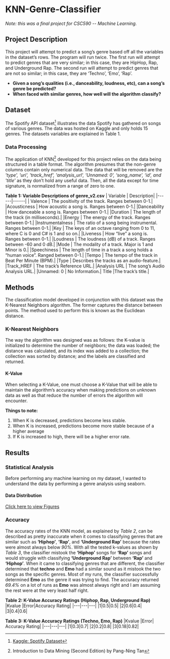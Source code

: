 # KNN-Genre-Classifier
*Note: this was a final project for CSC590 -- Machine Learning.*

## Project Description
This project will attempt to predict a song’s genre based off all the variables in the dataset’s rows. The program will run twice. The first run will attempt to predict genres that are very similar; in this case, they are HipHop, Rap, and Underground Rap. The second run will attempt to predict genres that are not so similar; in this case, they are ‘Techno’, ‘Emo’, ‘Rap’.

- **Given a song’s qualities (i.e., danceability, loudness, etc), can a song’s genre be predicted?**
- **When faced with similar genres, how well will the algorithm classify?**

## Dataset
The Spotify API dataset[^1] illustrates the data Spotify has gathered on songs of various genres. The data was hosted on Kaggle and only holds 15 genres. The datasets variables are explained in Table 1.

### Data Processing
The application of KNN[^2] developed for this project relies on the data being structured in a table format. The algorithm presumes that the non-genre columns contain only numerical data. The data that will be removed are the *'type', 'uri', 'track_href', 'analysis_url', 'Unnamed: 0', ‘song_name’, ‘id’, and 'title'* as they don’t hold any useful data. Then, all the data except for time signature, is normalized from a range of zero to one.

**Table 1: Variable Descriptions of genre_v2.csv**
| Variable | Description|
|------|------|
| Valence | The positivity of the track. Ranges between 0-1.|
|Acousticness | How acoustic a song is. Ranges between 0-1.|
|Danceability | How danceable a song is. Ranges between 0-1.|
|Duration | The length of the track (in milliseconds).|
|Energy | The energy of the track. Ranges between 0-1.|
|Instrumentalness | The ratio of a song being instrumental. Ranges between 0-1.|
|Key | The keys of an octave ranging from 0 to 11, where C is 0 and C# is 1 and so on.|
|Liveness | How “live” a song is. Ranges between 0-1.|
|Loudness | The loudness (dB) of a track. Ranges between -60 and 0 dB.|
|Mode | The modality of a track. Major is 1 and Minor is 0.|
|Speechiness | The length of time in a track a song holds a “human voice”. Ranged between 0-1.|
|Tempo | The tempo of the track in Beat Per Minute (BPM).|
|Type | Describes the tracks as an audio-feature.|
|Track_HREF | The track’s Reference URL.|
|Analysis URL | The song’s Audio Analysis URL.|
|Unnamed: 0 | No Information.|
Title |The track’s title.|

## Methods
The classification model developed in conjunction with this dataset was the K-Nearest Neighbors algorithm. The former captures the distance between points. The method used to perform this is known as the Euclidean distance.

### K-Nearest Neighbors
The way the algorithm was designed was as follows: the K-value is initialized to determine the number of neighbors; the data was loaded; the distance was calculated, and its index was added to a collection; the collection was sorted by distance; and the labels are classified and returned.

#### K-Value
When selecting a K-Value, one must choose a K-Value that will be able to maintain the algorithm’s accuracy when making predictions on unknown data as well as that reduce the number of errors the algorithm will encounter.

**Things to note:**
1. When K is decreased, predictions become less stable.
2. When K is increased, predictions become more stable because of a higher average
3. If K is increased to high, there will be a higher error rate.

## Results
### Statistical Analysis
Before performing any machine learning on my dataset, I wanted to understand the data by performing a genre analysis using seaborn.

#### Data Distribution
[Click here to view Figures](http://www.github.com/torrwill/KNN-Genre-Classifier/figures)

### Accuracy
The accuracy rates of the KNN model, as explained by *Table 2*, can be described as pretty inaccurate when it comes to classifying genres that are similar such as **‘Hiphop’**, **’Rap’**, and **‘Underground Rap’** because the rates were almost always below *90%*.
With all the tested k-values as shown by *Table 3*, the classifier mistook the **‘Hiphop’** songs for **‘Rap’** songs and would struggle with classifying **‘Underground Rap’** between **‘Rap’** and **‘Hiphop’**.
When it came to classifying genres that are different, the classifier determined that **techno** and **Emo** had a similar sound as it mistook the two songs as the specific genres. Most of my runs, the classifier successfully determined **Emo** as the genre it was trying to find. The accuracy returned *69.4%* on a lot of runs as **Emo** was almost always right and I am assuming the rest were at the very least half right.

**Table 2: K-Value Accuracy Ratings (Hiphop, Rap, Underground Rap)**
|Kvalue |Error|Accuracy Rating|
|---|---|---|
|1|0.5|0.5|
|2|0.6|0.4|
|3|0.4|0.6|

**Table 3: K-Value Accuracy Ratings (Techno, Emo, Rap)**
|Kvalue |Error| Accuracy Rating|
|---|---|---|
|1|0.3|0.7|
|2|0.2|0.8|
|3|0.18|0.82|

[^1]: [Kaggle: Spotify Dataset](https://www.kaggle.com/mrmorj/dataset-of-songs-in-spotify)
[^2]: Introduction to Data Mining (Second Edition) by Pang-Ning Tan